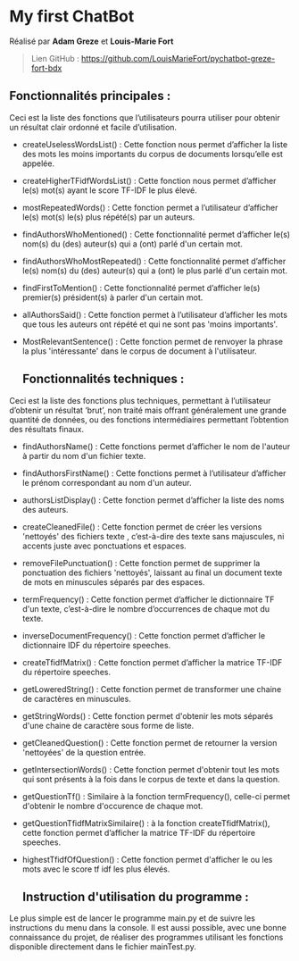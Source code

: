 # My first ChatBot

Réalisé par **Adam Greze** et **Louis-Marie Fort**

>Lien GitHub : https://github.com/LouisMarieFort/pychatbot-greze-fort-bdx



  ## Fonctionnalités principales :
  
Ceci est la liste des fonctions que l’utilisateurs pourra utiliser pour obtenir un résultat clair ordonné et facile d’utilisation.

* createUselessWordsList() : Cette fonction nous permet d’afficher la liste des mots les moins importants du corpus de documents lorsqu’elle est appelée.

* createHigherTFidfWordsList() : Cette fonction nous permet d’afficher le(s) mot(s) ayant le score TF-IDF le plus élevé.

* mostRepeatedWords() : Cette fonction permet a l’utilisateur d’afficher le(s) mot(s) le(s) plus répété(s) par un auteurs.

* findAuthorsWhoMentioned() : Cette fonctionnalité permet d’afficher le(s) nom(s) du (des) auteur(s) qui a (ont) parlé d'un certain mot.

* findAuthorsWhoMostRepeated() : Cette fonctionnalité permet d’afficher le(s) nom(s) du (des) auteur(s) qui a (ont) le plus parlé d'un certain mot.

* findFirstToMention() : Cette fonctionnalité permet d’afficher le(s) premier(s) président(s) à parler d'un certain mot.

* allAuthorsSaid() : Cette fonction permet à l’utilisateur d’afficher les mots que tous les auteurs ont répété et qui ne sont pas 'moins importants'.

* MostRelevantSentence() : Cette fonction permet de renvoyer la phrase la plus 'intéressante' dans le corpus de document à l'utilisateur.



  ## Fonctionnalités techniques :

Ceci est la liste des fonctions plus techniques, permettant à l’utilisateur d’obtenir un résultat ‘brut’, non traité mais offrant généralement une grande quantité de données, ou des fonctions intermédiaires permettant l’obtention des résultats finaux.

* findAuthorsName() : Cette fonctions permet d’afficher le nom de l'auteur à partir du nom d'un fichier texte.

* findAuthorsFirstName() : Cette fonctions permet à l’utilisateur d’afficher le prénom correspondant au nom d'un auteur.

* authorsListDisplay() : Cette fonction permet d’afficher la liste des noms des auteurs.

* createCleanedFile() : Cette fonction permet de créer les versions 'nettoyés' des fichiers texte , c’est-à-dire des texte sans majuscules, ni accents juste avec ponctuations et espaces.

* removeFilePunctuation() : Cette fonction permet de supprimer la ponctuation des fichiers 'nettoyés', laissant au final un document texte de mots en minuscules séparés par des espaces.

* termFrequency() : Cette fonction permet d’afficher le dictionnaire TF d'un texte, c’est-à-dire le nombre d’occurrences de chaque mot du texte.

* inverseDocumentFrequency() : Cette fonction permet d’afficher le dictionnaire IDF du répertoire speeches.

* createTfidfMatrix() : Cette fonction permet d’afficher la matrice TF-IDF du répertoire speeches.

* getLoweredString() : Cette fonction permet de transformer une chaine de caractères en minuscules.

* getStringWords() : Cette fonction permet d'obtenir les mots séparés d'une chaine de caractère sous forme de liste.

* getCleanedQuestion() : Cette fonction permet de retourner la version 'nettoyées' de la question entrée.

* getIntersectionWords() : Cette fonction permet d'obtenir tout les mots qui sont présents à la fois dans le corpus de texte et dans la question.

* getQuestionTf() : Similaire à la fonction termFrequency(), celle-ci permet d'obtenir le nombre d'occurence de chaque mot.

* getQuestionTfidfMatrixSimilaire() : à la fonction createTfidfMatrix(), cette fonction permet d’afficher la matrice TF-IDF du répertoire speeches.

* highestTfidfOfQuestion() : Cette fonction permet d'afficher le ou les mots avec le score tf idf les plus élevés.



  ## Instruction d'utilisation du programme :

Le plus simple est de lancer le programme main.py et de suivre les instructions du menu dans la console.
Il est aussi possible, avec une bonne connaissance du projet, de réaliser des programmes utilisant les fonctions disponible directement dans le fichier mainTest.py.



